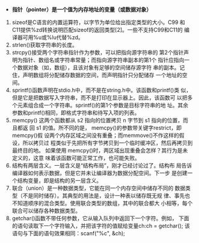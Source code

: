 - **指针（pointer）是一个值为内存地址的变量（或数据对象）**

1. sizeof是C语言的内置运算符，以字节为单位给出指定类型的大小。C99
  和C11提供%zd转换说明匹配sizeof的返回类型[2]。一些不支持C99和C11的
  编译器可用%u或%lu代替%zd。
2. strlen()获取字符串的长度。
3. strcpy()接受两个字符串指针作为参数，可以把指向源字符串的
   第2个指针声明为指针、数组名或字符串常量；而指向源字符串副本的第1个
   指针应指向一个数据对象（如，数组），且该对象有足够的空间储存源字符
   串的副本。记住，声明数组将分配储存数据的空间，而声明指针只分配储存
   一个地址的空间。
4. sprintf()函数声明在stdio.h中，而不是在string.h中。该函数和printf()类
   似，但是它是把数据写入字符串，而不是打印在显示器上。因此，该函数可
   以把多个元素组合成一个字符串。sprintf()的第1个参数是目标字符串的地
   址。其余参数和printf()相同，即格式字符串和待写入项的列表。
5. memcpy() 这两个函数都从 s2 指向的位置拷贝 n 字节到 s1 指向的位置，而且都返
   回 s1 的值。所不同的是， memcpy()的参数带关键字restrict，即memcpy()假
   设两个内存区域之间没有重叠；而memmove()不作这样的假设，所以拷贝过
   程类似于先把所有字节拷贝到一个临时缓冲区，然后再拷贝到最终目的地。
   如果使用 memcpy()时，两区域出现重叠会怎样？其行为是未定义的，这意
   味着该函数可能正常工作，也可能失败。
6. 结构有两层含义。一层含义是“结构布局”，刚才已经讨论过了。结构布
   局告诉编译器如何表示数据，但是它并未让编译器为数据分配空间。下一步
   是创建一个结构变量，即是结构的另一层含义。
7. 联合（union）是一种数据类型，它能在同一个内存空间中储存不同的
   数据类型（不是同时储存）。其典型的用法是，设计一种表以储存既无规
   律、事先也不知道顺序的混合类型。使用联合类型的数组，其中的联合都大
   小相等，每个联合可以储存各种数据类型。
8. getchar()函数不带任何参数，它从输入队列中返回下一个字符。例如，
   下面的语句读取下一个字符输入，并把该字符的值赋给变量ch:ch = getchar();
   该语句与下面的语句效果相同：scanf("%c", &ch);
